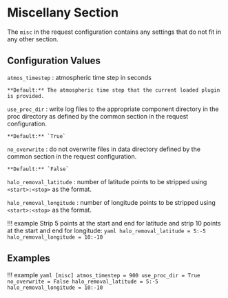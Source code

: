 # Miscellany Section

The `misc` in the request configuration contains any settings that do not fit in any other section.

## Configuration Values

`atmos_timestep`
:   atmospheric time step in seconds

    **Default:** The atmospheric time step that the current loaded plugin is provided.

`use_proc_dir`
:   write log files to the appropriate component directory in the proc directory as defined by the common section in the 
    request configuration.

    **Default:** `True`

`no_overwrite`
:   do not overwrite files in data directory defined by the common section in the request configuration.

    **Default:** `False`

`halo_removal_latitude`
:   number of latitude points to be stripped using `<start>:<stop>` as the format.

`halo_removal_longitude`
:   number of longitude points to be stripped using `<start>:<stop>` as the format.

!!! example
    Strip 5 points at the start and end for latitude and strip 10 points at the start and end
    for longitude:
    ```yaml
    halo_removal_latitude = 5:-5
    halo_removal_longitude = 10:-10
    ```

## Examples

!!! example
    ```yaml
    [misc]
    atmos_timestep = 900
    use_proc_dir = True
    no_overwrite = False
    halo_removal_latitude = 5:-5
    halo_removal_longitude = 10:-10
    ```
